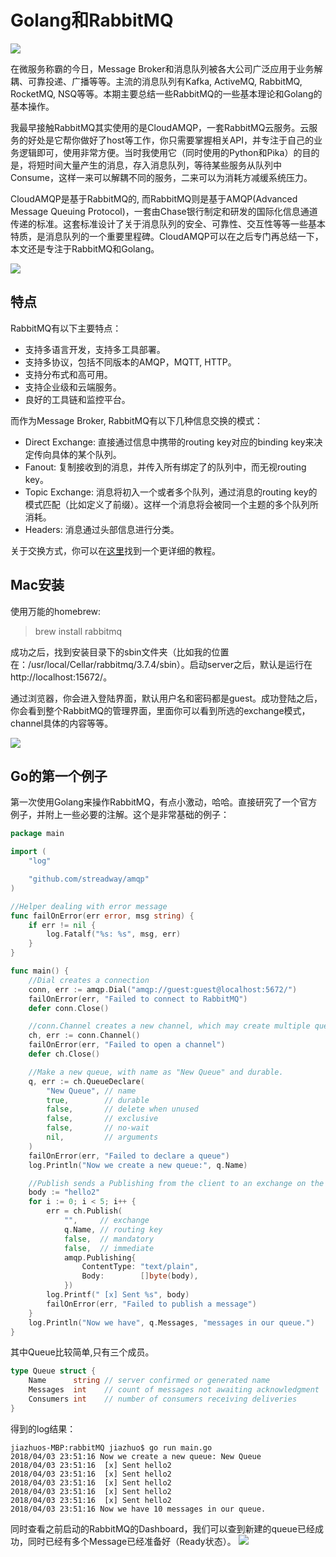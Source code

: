 # Golang和RabbitMQ

![](http://res.cloudinary.com/dxdsd8err/image/upload/c_scale,w_517/v1522740717/rabbitmq_ezbhgc.png)

在微服务称霸的今日，Message Broker和消息队列被各大公司广泛应用于业务解耦、可靠投递、广播等等。主流的消息队列有Kafka, ActiveMQ, RabbitMQ, RocketMQ, NSQ等等。本期主要总结一些RabbitMQ的一些基本理论和Golang的基本操作。

我最早接触RabbitMQ其实使用的是CloudAMQP，一套RabbitMQ云服务。云服务的好处是它帮你做好了host等工作，你只需要掌握相关API，并专注于自己的业务逻辑即可，使用非常方便。当时我使用它（同时使用的Python和Pika）的目的是，将短时间大量产生的消息，存入消息队列，等待某些服务从队列中Consume，这样一来可以解耦不同的服务，二来可以为消耗方减缓系统压力。

CloudAMQP是基于RabbitMQ的, 而RabbitMQ则是基于AMQP(Advanced Message Queuing Protocol)，一套由Chase银行制定和研发的国际化信息通道传递的标准。这套标准设计了关于消息队列的安全、可靠性、交互性等等一些基本特质，是消息队列的一个重要里程碑。CloudAMQP可以在之后专门再总结一下，本文还是专注于RabbitMQ和Golang。

![](http://res.cloudinary.com/dxdsd8err/image/upload/v1522740717/camqp_ymawip.png)

## 特点
RabbitMQ有以下主要特点：

* 支持多语言开发，支持多工具部署。
* 支持多协议，包括不同版本的AMQP，MQTT, HTTP。
* 支持分布式和高可用。
* 支持企业级和云端服务。
* 良好的工具链和监控平台。

而作为Message Broker, RabbitMQ有以下几种信息交换的模式：

* Direct Exchange: 直接通过信息中携带的routing key对应的binding key来决定传向具体的某个队列。
* Fanout: 复制接收到的消息，并传入所有绑定了的队列中，而无视routing key。
* Topic Exchange: 消息将初入一个或者多个队列，通过消息的routing key的模式匹配（比如定义了前缀）。这样一个消息将会被同一个主题的多个队列所消耗。
* Headers: 消息通过头部信息进行分类。

关于交换方式，你可以在[这里](https://www.cloudamqp.com/blog/2015-09-03-part4-rabbitmq-for-beginners-exchanges-routing-keys-bindings.html)找到一个更详细的教程。

## Mac安装
使用万能的homebrew:
> brew install rabbitmq

成功之后，找到安装目录下的sbin文件夹（比如我的位置在：/usr/local/Cellar/rabbitmq/3.7.4/sbin）。启动server之后，默认是运行在http://localhost:15672/。

通过浏览器，你会进入登陆界面，默认用户名和密码都是guest。成功登陆之后，你会看到整个RabbitMQ的管理界面，里面你可以看到所选的exchange模式，channel具体的内容等等。

![](http://res.cloudinary.com/dxdsd8err/image/upload/v1522743577/64.pic_jqexc7.jpg)

## Go的第一个例子
第一次使用Golang来操作RabbitMQ，有点小激动，哈哈。直接研究了一个官方例子，并附上一些必要的注解。这个是非常基础的例子：

``` go
package main

import (
	"log"

	"github.com/streadway/amqp"
)

//Helper dealing with error message
func failOnError(err error, msg string) {
	if err != nil {
		log.Fatalf("%s: %s", msg, err)
	}
}

func main() {
	//Dial creates a connection
	conn, err := amqp.Dial("amqp://guest:guest@localhost:5672/")
	failOnError(err, "Failed to connect to RabbitMQ")
	defer conn.Close()

	//conn.Channel creates a new channel, which may create multiple queues later
	ch, err := conn.Channel()
	failOnError(err, "Failed to open a channel")
	defer ch.Close()

	//Make a new queue, with name as "New Queue" and durable.
	q, err := ch.QueueDeclare(
		"New Queue", // name
		true,        // durable
		false,       // delete when unused
		false,       // exclusive
		false,       // no-wait
		nil,         // arguments
	)
	failOnError(err, "Failed to declare a queue")
	log.Println("Now we create a new queue:", q.Name)

	//Publish sends a Publishing from the client to an exchange on the server.
	body := "hello2"
	for i := 0; i < 5; i++ {
		err = ch.Publish(
			"",     // exchange
			q.Name, // routing key
			false,  // mandatory
			false,  // immediate
			amqp.Publishing{
				ContentType: "text/plain",
				Body:        []byte(body),
			})
		log.Printf(" [x] Sent %s", body)
		failOnError(err, "Failed to publish a message")
	}
	log.Println("Now we have", q.Messages, "messages in our queue.")
}
```

其中Queue比较简单,只有三个成员。
``` go
type Queue struct {
    Name      string // server confirmed or generated name
    Messages  int    // count of messages not awaiting acknowledgment
    Consumers int    // number of consumers receiving deliveries
}
```

得到的log结果：

```
jiazhuos-MBP:rabbitMQ jiazhuo$ go run main.go
2018/04/03 23:51:16 Now we create a new queue: New Queue
2018/04/03 23:51:16  [x] Sent hello2
2018/04/03 23:51:16  [x] Sent hello2
2018/04/03 23:51:16  [x] Sent hello2
2018/04/03 23:51:16  [x] Sent hello2
2018/04/03 23:51:16  [x] Sent hello2
2018/04/03 23:51:16 Now we have 10 messages in our queue.
```
同时查看之前启动的RabbitMQ的Dashboard，我们可以查到新建的queue已经成功，同时已经有多个Message已经准备好（Ready状态）。
![](http://res.cloudinary.com/dxdsd8err/image/upload/c_scale,w_1208/v1522825653/1.pic_m080sq.jpg)
